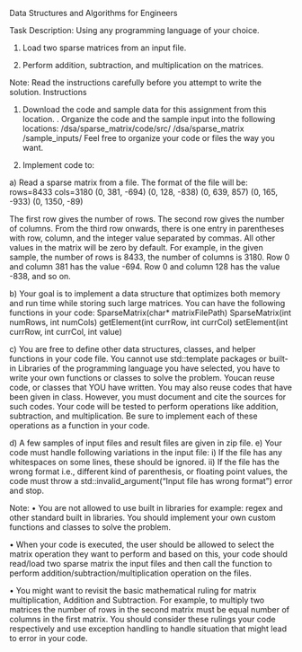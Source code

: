 Data Structures and Algorithms for Engineers

Task Description: Using any programming language of your choice.
1. Load two sparse matrices from an input file.

2. Perform addition, subtraction, and multiplication on the matrices.

Note: Read the instructions carefully before you attempt to write the solution.
Instructions

1) Download the code and sample data for this assignment from this location.
. Organize the code and the sample input into the following locations:
/dsa/sparse_matrix/code/src/
/dsa/sparse_matrix /sample_inputs/
Feel free to organize your code or files the way you want.

2) Implement code to:

a) Read a sparse matrix from a file. The format of the file will be:
rows=8433
cols=3180
(0, 381, -694)
(0, 128, -838)
(0, 639, 857)
(0, 165, -933)
(0, 1350, -89)


The first row gives the number of rows. The second row gives the number of
columns. From the third row onwards, there is one entry in parentheses with row,
column, and the integer value separated by commas. All other values in the matrix
will be zero by default. For example, in the given sample, the number of rows is
8433, the number of columns is 3180. Row 0 and column 381 has the value -694.
Row 0 and column 128 has the value -838, and so on.

b) Your goal is to implement a data structure that optimizes both memory and run time
while storing such large matrices. You can have the following functions in your code:
SparseMatrix(char* matrixFilePath)
SparseMatrix(int numRows, int numCols)
getElement(int currRow, int currCol)
setElement(int currRow, int currCol, int value)

c) You are free to define other data structures, classes, and helper functions in your 
code file. You cannot use std::template packages or built-in Libraries of the 
programming language you have selected, you have to write your own functions 
or classes to solve the problem. Youcan reuse code, or classes that YOU have
written. You may also reuse codes that
have been given in class. However, you must document and cite the sources for such
codes. Your code will be tested to perform operations like addition, subtraction, and
multiplication. Be sure to implement each of these operations as a function in your 
code. 

d) A few samples of input files and result files are given in zip file.
e) Your code must handle following variations in the input file:
i) If the file has any whitespaces on some lines, these should be ignored.
ii) If the file has the wrong format i.e., different kind of parenthesis, or floating
point values, the code must throw a std::invalid_argument(“Input file has
wrong format”) error and stop.

Note: 
• You are not allowed to use built in libraries for example: regex and other standard built 
in libraries. You should implement your own custom functions and classes to solve the 
problem.

• When your code is executed, the user should be allowed to select the matrix operation 
they want to perform and based on this, your code should read/load two sparse matrix
the input files and then call the function to perform addition/subtraction/multiplication
operation on the files.

• You might want to revisit the basic mathematical ruling for matrix multiplication, 
Addition and Subtraction. For example, to multiply two matrices the number of rows in 
the second matrix must be equal number of columns in the first matrix. You should
consider these rulings your code respectively and use exception handling to handle
situation that might lead to error in your code.